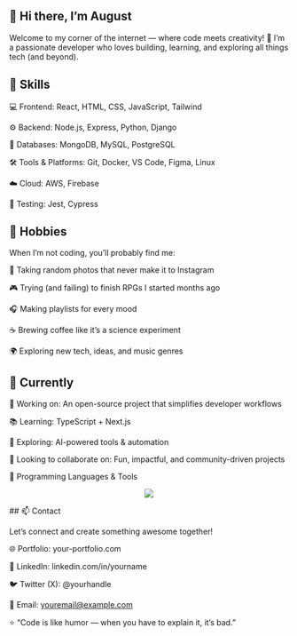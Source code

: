 ## 👋 Hi there, I’m August

Welcome to my corner of the internet — where code meets creativity! 🚀
I’m a passionate developer who loves building, learning, and exploring all things tech (and beyond).

## 🧠 Skills

💻 Frontend: React, HTML, CSS, JavaScript, Tailwind

⚙️ Backend: Node.js, Express, Python, Django

🧩 Databases: MongoDB, MySQL, PostgreSQL

🛠️ Tools & Platforms: Git, Docker, VS Code, Figma, Linux

☁️ Cloud: AWS, Firebase

🧪 Testing: Jest, Cypress

## 🎨 Hobbies

When I’m not coding, you’ll probably find me:

📸 Taking random photos that never make it to Instagram

🎮 Trying (and failing) to finish RPGs I started months ago

🎧 Making playlists for every mood

☕ Brewing coffee like it’s a science experiment

🌍 Exploring new tech, ideas, and music genres

## 🌱 Currently

🔭 Working on: An open-source project that simplifies developer workflows

📚 Learning: TypeScript + Next.js

🧩 Exploring: AI-powered tools & automation

🤝 Looking to collaborate on: Fun, impactful, and community-driven projects

🧰 Programming Languages & Tools
<p align="center"> <img src="https://skillicons.dev/icons?i=cs,blender,mongo,nodejs,python,html,css,tailwind,docker,git,github,vscode" /> </p>
## 📫 Contact

Let’s connect and create something awesome together!

🌐 Portfolio: your-portfolio.com

💼 LinkedIn: linkedin.com/in/yourname

🐦 Twitter (X): @yourhandle

📧 Email: youremail@example.com

⭐ “Code is like humor — when you have to explain it, it’s bad.”
